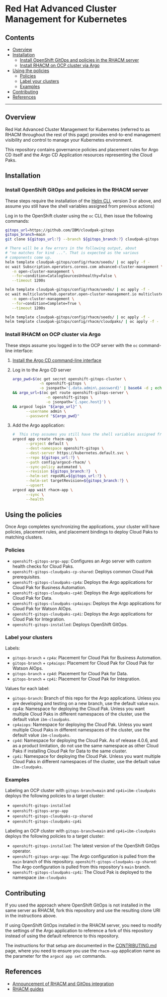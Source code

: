 # Red Hat Advanced Cluster Management for Kubernetes

## Contents

- [Overview](#overview)
- [Installation](#installation)
  * [Install OpenShift GitOps and policies in the RHACM server](#install-openshift-gitops-and-policies-in-the-rhacm-server)
  * [Install RHACM on OCP cluster via Argo](#install-rhacm-on-ocp-cluster-via-argo)
- [Using the policies](#using-the-policies)
  * [Policies](#policies)
  * [Label your clusters](#label-your-clusters)
  * [Examples](#examples)
- [Contributing](#contributing)
- [References](#references)

---

## Overview

Red Hat Advanced Cluster Management for Kubernetes (referred to as RHACM throughout the rest of this page) provides end-to-end management visibility and control to manage your Kubernetes environment.

This repository contains governance policies and placement rules for Argo CD itself and the Argo CD Application resources representing the Cloud Paks.

## Installation

### Install OpenShift GitOps and policies in the RHACM server

These steps require the installation of the [Helm CLI](https://helm.sh/docs/intro/install/), version 3 or above, and assume you still have the shell variables assigned from previous actions) 

Log in to the OpenShift cluster using the `oc` CLI, then issue the following commands:

   ```sh
   gitops_url=https://github.com/IBM/cloudpak-gitops
   gitops_branch=main
   git clone ${gitops_url:?} --branch ${gitops_branch:?} cloudpak-gitops

   # There will be a few errors in the following output, about 
   # "no matches for kind ...". That is expected as the various
   # components come up.
   helm template cloudpak-gitops/config/rhacm/seeds/ | oc apply -f -
   oc wait Subscription.operators.coreos.com advanced-cluster-management \
      -n open-cluster-management \
      --for=condition=CatalogSourcesUnhealthy=False \
      --timeout 1200s

   helm template cloudpak-gitops/config/rhacm/seeds/ | oc apply -f -
   oc wait multiclusterhub.operator.open-cluster-management.io multiclusterhub \
      -n open-cluster-management \
      --for=condition=Complete=True \
      --timeout 1200s

   helm template cloudpak-gitops/config/rhacm/seeds/ | oc apply -f - 
   helm template cloudpak-gitops/config/rhacm/cloudpaks/ | oc apply -f -
   ```

### Install RHACM on OCP cluster via Argo

These steps assume you  logged in to the OCP server with the `oc` command-line interface:

1. [Install the Argo CD command-line interface](https://argoproj.github.io/argo-cd/cli_installation/)

1. Log in to the Argo CD server

   ```sh
   argo_pwd=$(oc get secret openshift-gitops-cluster \
               -n openshift-gitops \
               -o jsonpath='{.data.admin\.password}' | base64 -d ; echo ) \
   && argo_url=$(oc get route openshift-gitops-server \
                  -n openshift-gitops \
                  -o jsonpath='{.spec.host}') \
   && argocd login "${argo_url}" \
         --username admin \
         --password "${argo_pwd}"
   ```

1. Add the Argo application:

   ```sh
   #  This step assumes you still have the shell variables assigned from previous steps
   argocd app create rhacm-app \
         --project default \
         --dest-namespace openshift-gitops \
         --dest-server https://kubernetes.default.svc \
         --repo ${gitops_url:?} \
         --path config/argocd-rhacm/ \
         --sync-policy automated \
         --revision ${gitops_branch:?}  \
         --helm-set repoURL=${gitops_url:?} \
         --helm-set targetRevision=${gitops_branch:?} \
         --upsert
   argocd app wait rhacm-app \
         --sync \
         --health
   ```


## Using the policies

Once Argo completes synchronizing the applications, your cluster will have policies, placement rules, and placement bindings to deploy Cloud Paks to matching clusters.

### Policies

- `openshift-gitops-argo-app`: Configures an Argo server with custom health checks for Cloud Paks.
- `openshift-gitops-cloudpaks-cp-shared`: Deploys common Cloud Pak prerequisites.
- `openshift-gitops-cloudpaks-cp4a`: Deploys the Argo applications for Cloud Pak for Business Automation.
- `openshift-gitops-cloudpaks-cp4d`: Deploys the Argo applications for Cloud Pak for Data.
- `openshift-gitops-cloudpaks-cp4aiops`: Deploys the Argo applications for Cloud Pak for Watson AIOps.
- `openshift-gitops-cloudpaks-cp4i`: Deploys the Argo applications for Cloud Pak for Integration.
- `openshift-gitops-installed`: Deploys OpenShift GitOps.

### Label your clusters

Labels:

- `gitops-branch` + `cp4a`: Placement for Cloud Pak for Business Automation.
- `gitops-branch` + `cp4aiops`: Placement for Cloud Pak  for Cloud Pak for Watson AIOps.
- `gitops-branch` + `cp4d`: Placement for Cloud Pak for Data.
- `gitops-branch` + `cp4i`: Placement for Cloud Pak for Integration.

Values for each label:

- `gitops-branch`: Branch of this repo for the Argo applications. Unless you are developing and testing on a new branch, use the default value `main`.
- cp4a: Namespace for deploying the Cloud Pak. Unless you want multiple Cloud Paks in different namespaces of the cluster, use the default value `ibm-cloudpaks`.
- `cp4aiops`: Namespace for deploying the Cloud Pak. Unless you want multiple Cloud Paks in different namespaces of the cluster, use the default value `ibm-cloudpaks`.
- `cp4d`: Namespace for deploying the Cloud Pak. As of release 4.0.6, and as a product limitation, do not use the same namespace as other Cloud Paks if installing  Cloud Pak for Data to the same cluster.
- `cp4i`: Namespace for deploying the Cloud Pak. Unless you want multiple Cloud Paks in different namespaces of the cluster, use the default value `ibm-cloudpaks`.

### Examples

Labeling an OCP cluster with `gitops-branch=main` and `cp4i=ibm-cloudpaks` deploys the following policies to a target cluster:

- `openshift-gitops-installed`
- `openshift-gitops-argo-app`
- `openshift-gitops-cloudpaks-cp-shared`
- `openshift-gitops-cloudpaks-cp4i`

Labeling an OCP cluster with `gitops-branch=main` and `cp4i=ibm-cloudpaks` deploys the following policies to a target cluster:

- `openshift-gitops-installed`: The latest version of the OpenShift GitOps operator.
- `openshift-gitops-argo-app`: The Argo configuration is pulled from the `main` branch of this repository.
`openshift-gitops-cloudpaks-cp-shared`: The Argo configuration is pulled from this repository's `main` branch.
- `openshift-gitops-cloudpaks-cp4i`: The Cloud Pak is deployed to the namespace `ibm-cloudpaks`


## Contributing

If you used the approach where OpenShift GitOps is not installed in the same server as RHACM, fork this repository and use the resulting clone URI in the instructions above.

If using OpenShift GitOps installed in the RHACM server, you need to modify the settings of the Argo application to reference a fork of this repository instead of using the default reference to this repository.

The instructions for that setup are documented in the [CONTRIBUTING.md](../CONTRIBUTING.md) page, where you need to ensure you use the `rhacm-app` application name as the parameter for the `argocd app set` commands.

## References

- [Announcement of RHACM and GitOps integration](https://cloud.redhat.com/blog/red-hat-advanced-cluster-management-with-openshift-gitops)
- [RHACM guides](https://access.redhat.com/documentation/en-us/red_hat_advanced_cluster_management_for_kubernetes)
